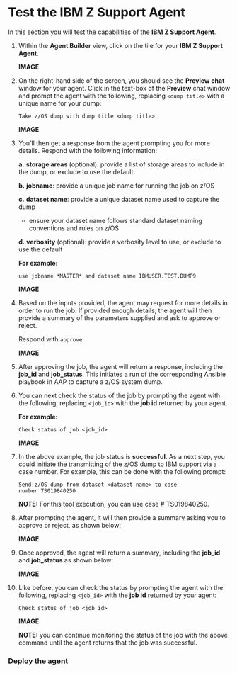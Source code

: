 # Test the IBM Z Support Agent

In this section you will test the capabilities of the **IBM Z Support Agent**.

1. Within the **Agent Builder** view, click on the tile for your **IBM Z Support Agent**.
   
    **IMAGE**

2. On the right-hand side of the screen, you should see the **Preview chat** window for your agent. Click in the text-box of the **Preview** chat window and prompt the agent with the following, replacing `<dump title>` with a unique name for your dump:
   
    ```
    Take z/OS dump with dump title <dump title>
    ```

    **IMAGE**

3. You’ll then get a response from the agent prompting you for more details. Respond with the following information:
   
    **a.** **storage areas** (optional): provide a list of storage areas to include in the dump, or exclude to use the default

    **b.** **jobname**: provide a unique job name for running the job on z/OS

    **c.** **dataset name**: provide a unique dataset name used to capture the dump

    - ensure your dataset name follows standard dataset naming conventions and rules on z/OS
  
    **d.** **verbosity** (optional): provide a verbosity level to use, or exclude to use the default

    **For example:**

    ```
    use jobname *MASTER* and dataset name IBMUSER.TEST.DUMP9
    ```

    **IMAGE**

4. Based on the inputs provided, the agent may request for more details in order to run the job. If provided enough details, the agent will then provide a summary of the parameters supplied and ask to approve or reject.
   
    Respond with `approve`. 

    **IMAGE**

5. After approving the job, the agent will return a response, including the **job_id** and **job_status**. This initiates a run of the corresponding Ansible playbook in AAP to capture a z/OS system dump.
   
6. You can next check the status of the job by prompting the agent with the following, replacing `<job_id>` with the **job id** returned by your agent.
   
    **For example:**
    ```
    Check status of job <job_id>
    ```

    **IMAGE**

7. In the above example, the job status is **successful**. As a next step, you could initiate the transmitting of the z/OS dump to IBM support via a case number. For example, this can be done with the following prompt:
   
    ```
    Send z/OS dump from dataset <dataset-name> to case
    number TS019840250
    ```

    **NOTE:** For this tool execution, you can use case # TS019840250.

8. After prompting the agent, it will then provide a summary asking you to approve or reject, as shown below:
   
    **IMAGE**

9. Once approved, the agent will return a summary, including the **job_id** and **job_status** as shown below:
    
    **IMAGE**

10. Like before, you can check the status by prompting the agent with the following, replacing `<job_id>` with the **job id** returned by your agent:
    
    ```
    Check status of job <job_id>
    ```

    **IMAGE**

    **NOTE:** you can continue monitoring the status of the job with the above command until the agent returns that the job was successful.

### Deploy the agent






